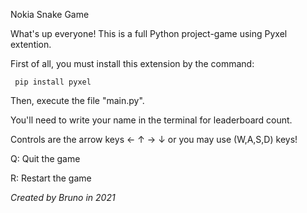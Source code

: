 Nokia Snake Game

What's up everyone!
    This is a full Python project-game using Pyxel extention.

First of all, you must install this extension by the command:
```
 pip install pyxel
```
Then, execute the file "main.py".

You'll need to write your name in the terminal for leaderboard count.

Controls are the arrow keys ← ↑ → ↓ or you may use (W,A,S,D) keys!

Q: Quit the game

R: Restart the game

*Created by Bruno in 2021*
